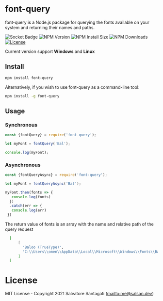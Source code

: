 # font-query

font-query is a Node.js package for querying the fonts available on your system and returning their names and paths.


[![Socket Badge](https://socket.dev/api/badge/npm/package/font-query)](https://socket.dev/npm/package/font-query)
[![NPM Version](https://img.shields.io/npm/v/font-query.svg)](https://www.npmjs.com/package/font-query)
[![NPM Install Size](https://packagephobia.com/badge?p=font-query)](https://packagephobia.com/result?p=font-query)
[![NPM Downloads](https://img.shields.io/npm/dt/font-query.svg)](https://www.npmjs.com/package/font-query)
[![License](https://img.shields.io/github/license/salsan/font-query.svg)](https://opensource.org/licenses/MIT)


Current version support **Windows** and **Linux**

## Install

```bash
npm install font-query
```

Alternatively, if you wish to use font-query as a command-line tool:

```bash
npm install -g font-query
```


## Usage
### **Synchronous**
```js
const {fontQuery} = require('font-query');

let myFont = fontQuery('Bal');

console.log(myFont);
```
### **Asynchronous**
```js
const {fontQueryAsync} = require('font-query');

let myFont = fontQueryAsync('Bal');

myFont.then(fonts => {
   console.log(fonts)
  })
  .catch(err => {
   console.log(err)
 })


```
The return value of fonts is an array with the name and relative path of the query request

```bash
  [
      [
        'Baloo (TrueType)',
        'C:\\Users\\omen\\AppData\\Local\\Microsoft\\Windows\\Fonts\\Baloo-Regular.ttf'
      ]
  ]
```
# License

MIT License - Copyright 2021 Salvatore Santagati (<mailto:me@salsan.dev>)